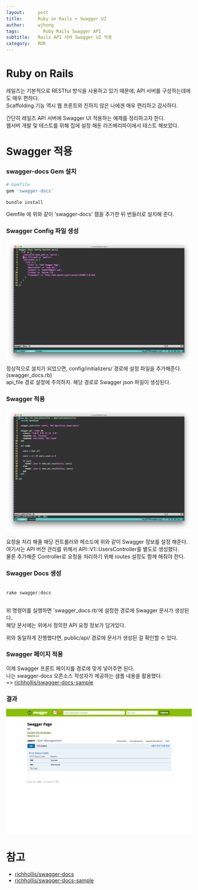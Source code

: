 ```yaml
---
layout:     post
title:      Ruby on Rails + Swagger UI
author:     wjhong
tags:    	  Ruby Rails Swagger API
subtitle:  	Rails API 서버 Swagger UI 적용
category:   ROR
---
```


# Ruby on Rails
레일즈는 기본적으로 RESTful 방식을 사용하고 있기 때문에, API 서버를 구성하는데에도 매우 편하다.<br />
Scaffolding 기능 역시 웹 프론트와 친하지 않은 나에겐 매우 편리하고 감사하다.<br />

간단히 레일즈 API 서버에 Swagger UI 적용하는 예제를 정리하고자 한다.<br />
웹서버 개발 및 테스트를 위해 집에 설정 해둔 라즈베리파이에서 테스트 해보았다.<br />

# Swagger 적용

### swagger-docs Gem 설치

``` Ruby
# Gemfile
gem 'swagger-docs'

```
``` shell
bundle install
```

Gemfile 에 위와 같이 'swagger-docs' 잼을 추가한 뒤 번들러로 설치해 준다.

### Swagger Config 파일 생성
<img src="../img/post/rails_swagger/rails_swagger_config.jpg">
정상적으로 설치가 되었으면, config/initializers/ 경로에 설정 파일을 추가해준다.(swagger_docs.rb)<br />
api_file 경로 설정에 주의하자. 해당 경로로 Swagger json 파일이 생성된다.

### Swagger 적용
<img src="../img/post/rails_swagger/rails_swagger_2.jpg">

요청을 처리 해줄 해당 컨트롤러와 메소드에 위와 같이 Swagger 정보를 설정 해준다.<br />
여기서는 API 버전 관리를 위해서 API::V1::UsersController를 별도로 생성했다.<br />
물론 추가해준 Controller로 요청을 처리하기 위해 routes 설정도 함께 해줘야 한다.

### Swagger Docs 생성
``` shell

rake swagger:docs


```

위 명령어를 실행하면 'swagger_docs.rb'에 설정한 경로에 Swagger 문서가 생성된다.<br />
해당 문서에는 위에서 정의한 API 요청 정보가 담겨있다.<br />

위와 동일하게 진행했다면, public/api/ 경로에 문서가 생성된 걸 확인할 수 있다.

### Swagger 페이지 적용
이제 Swagger 프론트 페이지를 경로에 맞게 넣어주면 된다.<br />
나는 swagger-docs 오픈소스 작성자가 제공하는 샘플 내용을 활용했다.<br />
=> [richhollis/swagger-docs-sample](https://github.com/richhollis/swagger-docs-sample)

### 결과
<img src="../img/post/rails_swagger/rails_swagger_result.jpg">


# 참고
- [richhollis/swagger-docs](https://github.com/richhollis/swagger-docs)
- [richhollis/swagger-docs-sample](https://github.com/richhollis/swagger-docs-sample)
